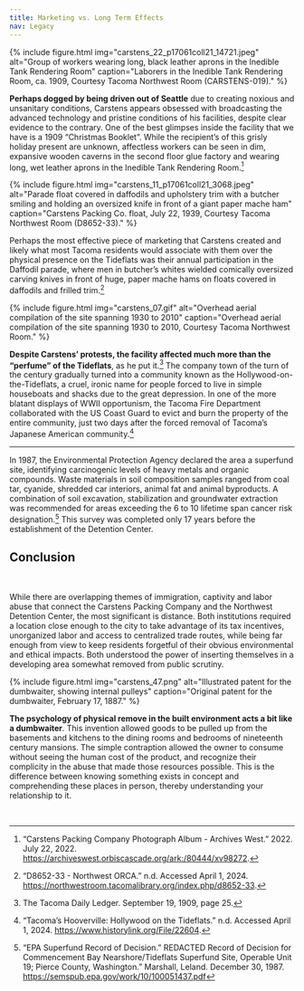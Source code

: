 ```yaml
---
title: Marketing vs. Long Term Effects
nav: Legacy
---
```


{% include figure.html img="carstens_22_p17061coll21_14721.jpeg" alt="Group of workers wearing long, black leather aprons in the Inedible Tank Rendering Room" caption="Laborers in the Inedible Tank Rendering Room, ca. 1909, Courtesy Tacoma Northwest Room (CARSTENS-019)." %}

**Perhaps dogged by being driven out of Seattle** due to creating noxious and unsanitary conditions, Carstens appears obsessed with broadcasting the advanced technology and pristine conditions of his facilities, despite clear evidence to the contrary. One of the best glimpses inside the facility that we have is a 1909 “Christmas Booklet”. While the recipient’s of this grisly holiday present are unknown, affectless workers can be seen in dim, expansive wooden caverns in the second floor glue factory and wearing long, wet leather aprons in the Inedible Tank Rendering Room.[^22] 

{% include figure.html img="carstens_11_p17061coll21_3068.jpeg" alt="Parade float covered in daffodils and upholstery trim with a butcher smiling and holding an oversized knife in front of a giant paper mache ham" caption="Carstens Packing Co. float, July 22, 1939, Courtesy Tacoma Northwest Room (D8652-33)." %}

Perhaps the most effective piece of marketing that Carstens created and likely what most Tacoma residents would associate with them over the physical presence on the Tideflats was their annual participation in the Daffodil parade, where men in butcher’s whites wielded comically oversized carving knives in front of huge, paper mache hams on floats covered in daffodils and frilled trim.[^23]

{% include figure.html img="carstens_07.gif" alt="Overhead aerial compilation of the site spanning 1930 to 2010" caption="Overhead aerial compilation of the site spanning 1930 to 2010, Courtesy Tacoma Northwest Room." %}

**Despite Carstens’ protests, the facility affected much more than the “perfume” of the Tideflats**, as he put it.[^24] The company town of the turn of the century gradually turned into a community known as the Hollywood-on-the-Tideflats, a cruel, ironic name for people forced to live in simple houseboats and shacks due to the great depression. In one of the more blatant displays of WWII opportunism, the Tacoma Fire Department collaborated with the US Coast Guard to evict and burn the property of the entire community, just two days after the forced removal of Tacoma’s Japanese American community.[^25]

___

In 1987, the Environmental Protection Agency declared the area a superfund site, identifying carcinogenic levels of heavy metals and organic compounds. Waste materials in soil composition samples ranged from coal tar, cyanide, shredded car interiors, animal fat and animal byproducts. A combination of soil excavation, stabilization and groundwater extraction was recommended for areas exceeding the 6 to 10 lifetime span cancer risk designation.[^26] This survey was completed only 17 years before the establishment of the Detention Center. 

## Conclusion

<br>

While there are overlapping themes of immigration, captivity and labor abuse that connect the Carstens Packing Company and the Northwest Detention Center, the most significant is distance. Both institutions required a location close enough to the city to take advantage of its tax incentives, unorganized labor and access to centralized trade routes, while being far enough from view to keep residents forgetful of their obvious environmental and ethical impacts. Both understood the power of inserting themselves in a developing area somewhat removed from public scrutiny.

{% include figure.html img="carstens_47.png" alt="Illustrated patent for the dumbwaiter, showing internal pulleys" caption="Original patent for the dumbwaiter, February 17, 1887." %}

**The psychology of physical remove in the built environment acts a bit like a dumbwaiter**. This invention allowed goods to be pulled up from the basements and kitchens to the dining rooms and bedrooms of nineteenth century mansions. The simple contraption allowed the owner to consume without seeing the human cost of the product, and recognize their complicity in the abuse that made those resources possible. This is the difference between knowing something exists in concept and comprehending these places in person, thereby understanding your relationship to it.

<br>

[^22]: “Carstens Packing Company Photograph Album - Archives West.” 2022. July 22, 2022. https://archiveswest.orbiscascade.org/ark:/80444/xv98272.
[^23]: “D8652-33 - Northwest ORCA.” n.d. Accessed April 1, 2024. https://northwestroom.tacomalibrary.org/index.php/d8652-33.
[^24]: The Tacoma Daily Ledger. September 19, 1909, page 25.
[^25]: “Tacoma’s Hooverville: Hollywood on the Tideflats.” n.d. Accessed April 1, 2024. https://www.historylink.org/File/22604.
[^26]: “EPA Superfund Record of Decision.”	REDACTED Record of Decision for Commencement Bay Nearshore/Tideflats Superfund Site, Operable Unit 19; Pierce County, Washington.” Marshall, Leland. December 30, 1987. https://semspub.epa.gov/work/10/100051437.pdf